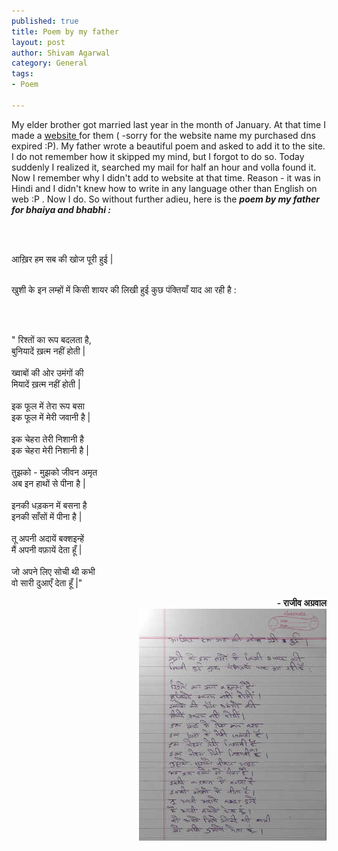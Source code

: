 ```yaml
--- 
published: true
title: Poem by my father
layout: post
author: Shivam Agarwal
category: General
tags: 
- Poem

---
```

My elder brother got married last year in the month of January. At that time I made a <a href = "http://shivam-hello.appspot.com/">website </a> for them ( -sorry for the website name my purchased dns expired :P). My father wrote a beautiful poem and asked to add it to the site. I do not remember how it skipped my mind, but I forgot to do so. Today suddenly I realized it, searched my mail for half an hour and volla found it. Now I remember why I didn't add to website at that time. Reason - it was in Hindi and I didn't knew how to write in any language other than English on web :P . Now I do. So without further adieu, here is the **_poem by my father for bhaiya and bhabhi :_**

<br /><br />

<p class = "hindi">
आख़िर हम सब की खोज पूरी हुई |  <br /><br />

खुशी के इन लम्हों में किसी शायर की लिखी हुई कुछ पंक्तियाँ याद आ रही है : <br />
 
 <br /><br />

<!-- more -->

<p class="para-center hindi" style = "font-style: italic; font-weight:600">

" रिश्तों का रूप बदलता है, <br />
बुनियादें ख़त्म नहीं होती |  <br />
<br />
ख्वाबों की ओर उमंगों की <br />
मियादें ख़त्म नहीं होती |<br />
<br />
इक फूल में तेरा रूप बसा <br />
इक फूल में मेरी जवानी है | <br />
<br />
इक चेहरा तेरी निशानी है <br />
इक चेहरा मेरी निशानी है | <br />
<br />
तुझको - मुझको जीवन अमृत <br />
अब इन हाथों से पीना है | <br />
<br />
इनकी धड़कन में बसना है <br />
इनकी साँसों में पीना है | <br />
<br />
तू अपनी अदायें बक्शइन्हें <br />
मैं अपनी वफ़ायें देता हूँ | <br />
<br />
जो अपने लिए सोची थी कभी <br />
वो सारी दुआएँ देता हूँ |" <br />
</p>

<p class="hindi" style = "text-align:right; font-weight:600;"> - राजीव अग्रवाल <br />
<a href = "/images/poem.jpeg"><img src = "/images/poem_thumbnail.jpeg"  /></a>
</p>

